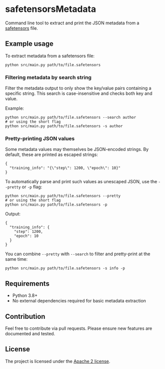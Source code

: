 
# safetensorsMetadata
Command line tool to extract and print the JSON metadata from a [safetensors](https://github.com/huggingface/safetensors) file.

## Example usage
To extract metadata from a safetensors file:

```
python src/main.py path/to/file.safetensors
```


### Filtering metadata by search string
Filter the metadata output to only show the key/value pairs containing a specific string. This search is case-insensitive and checks both key and value.

Example:
```
python src/main.py path/to/file.safetensors --search author
# or using the short flag
python src/main.py path/to/file.safetensors -s author
```

### Pretty-printing JSON values
Some metadata values may themselves be JSON-encoded strings. By default, these are printed as escaped strings:

```
{
  "training_info": "{\"step\": 1200, \"epoch\": 10}"
}
```

To automatically parse and print such values as unescaped JSON, use the `--pretty` or `-p` flag:

```
python src/main.py path/to/file.safetensors --pretty
# or using the short flag
python src/main.py path/to/file.safetensors -p
```

Output:
```
{
  "training_info": {
    "step": 1200,
    "epoch": 10
  }
}
```

You can combine `--pretty` with `--search` to filter and pretty-print at the same time:

```
python src/main.py path/to/file.safetensors -s info -p
```



## Requirements
- Python 3.8+
- No external dependencies required for basic metadata extraction


## Contribution
Feel free to contribute via pull requests. Please ensure new features are documented and tested.

## License
The project is licensed under the [Apache 2 license](LICENSE).